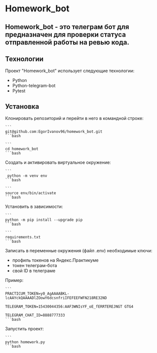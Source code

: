 # Homework_bot

## Homework_bot - это телеграм бот для предназначен для проверки статуса отправленной работы на ревью кода.


## Технологии

Проект "Homework_bot" использует следующие технологии:


- Python
- Python-telegram-bot
- Pytest


## Установка  

Клонировать репозиторий и перейти в него в командной строке:

    ```
    git@github.com:EgorIvanov96/homework_bot.git
    ```bash

    ```
    cd homework_bot
    ```bash

Создать и активировать виртуальное окружение:

    ```
     python -m venv env
    ```bash

    ```
    source env/bin/activate
    ```bash

Установить в зависимости:

    ```
    python -m pip install --upgrade pip
    ```bash

    ```
    requirements.txt
    ```bash


Записать в переменные окружения (файл .env) необходимые ключи:

- профиль токенов на Яндекс.Практикуме
- токен телеграм-бота
- свой ID в телеграме

Пример: 

    ```
    PRACTICUM_TOKEN=y0_AgAAAABKL-lcAAYckQAAAADlZOowY6dcsnfriIFEFEEFWFN218RE32ND

    TELEGRAM_TOKEN=15430044356:AAF3WNIsYF_oE_fERRTEREJNGT GTG4

    TELEGRAM_CHAT_ID=8888777333
    ```bash

Запустить проект:

    ```
    python homework.py
    ```bash